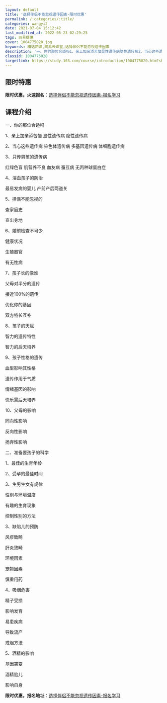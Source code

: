 ```yaml
---
layout: default
title: '选择伴侣不能忽视遗传因素-限时优惠'
permalink: /:categories/:title/
categories: wangyi2
date: 2021-07-04 15:12:42
last_modified_at: 2022-05-23 02:29:25
tags: 网易提供
cover: 1004775020.jpg
keywords: 精选网课,网易云课堂,选择伴侣不能忽视遗传因素
description: '一、你的那位合适吗1、亲上加亲添苦恼显性遗传病隐性遗传病2、当心这些遗传病染色体遗传病多基因遗传病体细胞遗传病3、只传男'
classid: 1004775020
targetlink: https://study.163.com/course/introduction/1004775020.htm?share=1&shareId=1025206652&utm_campaign=share&utm_medium=iphoneShare&utm_source=&utm_u=1025206652
---
```


## 限时特惠

**限时优惠，火速报名**：[选择伴侣不能忽视遗传因素-报名学习](https://study.163.com/course/introduction/1004775020.htm?share=1&shareId=1025206652&utm_campaign=share&utm_medium=iphoneShare&utm_source=&utm_u=1025206652)

## 课程介绍

一、你的那位合适吗

1、亲上加亲添苦恼    显性遗传病     隐性遗传病

2、当心这些遗传病    染色体遗传病     多基因遗传病     体细胞遗传病

3、只传男孩的遗传病 

   红绿色盲     肌营养不良     血友病     蚕豆病     无丙种球蛋白症

4、溶血孩子的防治

   最易发病的婴儿    产前产后两道关

5、择偶不能忽视的 

   查家庭史

   查出身地 

6、婚前检查不可少

   健康状况

   生殖器官

   有无性病

7、孩子长的像谁 

   父母对半分的遗传

   接近100%的遗传 

   优化你的基因

   双方特长互补

8、孩子的天赋 

   智力的遗传特性

   智力的后天培养

9、孩子性格的遗传

   血型影响其性格

   遗传作用于气质

   情绪基因的影响

   快乐需后天培养

10、父母的影响

   同向性影响

   反向性影响

   扬弃性影响  

二、准备要孩子的科学

1、最佳的生育年龄 

2、受孕的最佳时间 

3、生男生女有规律

   性别与环境温度

   有趣的生育现象

   控制性别的方法

3、缺陷儿的预防

   风疹致畸 

   肝炎致畸 

   环境因素 

   宠物因素 

   慎重用药 

4、吸烟危害

   精子受损

   影响发育

   易患疾病

   导致流产

   戒烟方法

5、酒精的影响 

   基因突变

   酒精胎儿

   影响自身

**限时优惠，报名地址**：[选择伴侣不能忽视遗传因素-报名学习](https://study.163.com/course/introduction/1004775020.htm?share=1&shareId=1025206652&utm_campaign=share&utm_medium=iphoneShare&utm_source=&utm_u=1025206652)

